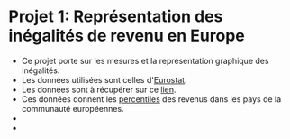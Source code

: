 # Projet 1: Représentation des inégalités de revenu en Europe 

* Ce projet porte sur les mesures et la représentation graphique des inégalités.
* Les données utilisées sont celles d'[Eurostat](https://fr.wikipedia.org/wiki/Eurostat).
* Les données sont à récupérer sur ce [lien](https://appsso.eurostat.ec.europa.eu/nui/show.do?dataset=ilc_di01&lang=en).
* Ces données donnent les [percentiles](https://fr.wikipedia.org/wiki/Centile#:~:text=En%20statistique%20descriptive%2C%20un%20centile,un%20cas%20particulier%20des%20quantiles.) des revenus dans les pays de la communauté européennes.
* 
*  

